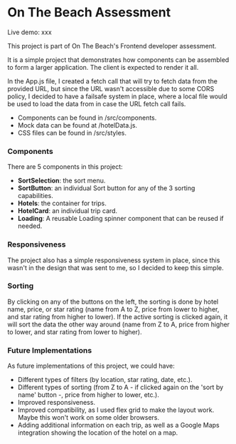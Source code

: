 # On The Beach Assessment

Live demo: xxx

This project is part of On The Beach's Frontend developer assessment.

It is a simple project that demonstrates how components can be assembled to form a larger application. The client is expected to render it all.

In the App.js file, I created a fetch call that will try to fetch data from the provided URL, but since the URL wasn't accessible due to some CORS policy, I decided to have a failsafe system in place, where a local file would be used to load the data from in case the URL fetch call fails.

- Components can be found in /src/components.
- Mock data can be found at /hotelData.js.
- CSS files can be found in /src/styles.

### Components

There are 5 components in this project:

- **SortSelection**: the sort menu.
- **SortButton**: an individual Sort button for any of the 3 sorting capabilities.
- **Hotels**: the container for trips.
- **HotelCard**: an individual trip card.
- **Loading**: A reusable Loading spinner component that can be reused if needed.

### Responsiveness

The project also has a simple responsiveness system in place, since this wasn't in the design that was sent to me, so I decided to keep this simple.

### Sorting

By clicking on any of the buttons on the left, the sorting is done by hotel name, price, or star rating (name from A to Z, price from lower to higher, and star rating from higher to lower). If the active sorting is clicked again, it will sort the data the other way around (name from Z to A, price from higher to lower, and star rating from lower to higher).

### Future Implementations

As future implementations of this project, we could have:

- Different types of filters (by location, star rating, date, etc.).
- Different types of sorting (from Z to A - if clicked again on the 'sort by name' button -, price from higher to lower, etc.).
- Improved responsiveness.
- Improved compatibility, as I used flex grid to make the layout work. Maybe this won't work on some older browsers.
- Adding additional information on each trip, as well as a Google Maps integration showing the location of the hotel on a map.
